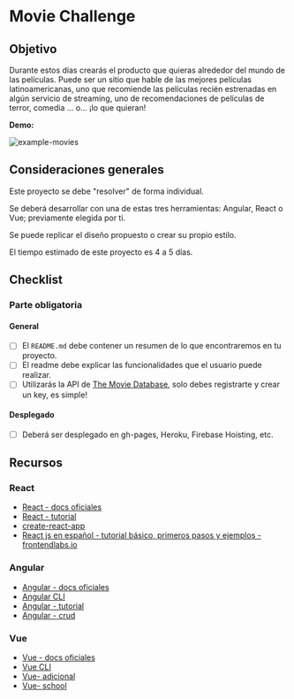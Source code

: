 # Movie Challenge

## Objetivo

Durante estos días crearás el producto que quieras alrededor del mundo de las películas. Puede ser un sitio
que hable de las mejores películas latinoamericanas, uno que recomiende las películas recién estrenadas en
algún servicio de streaming, uno de recomendaciones de películas de terror, comedia ... o... ¡lo que quieran!

**Demo:** 

![example-movies](https://user-images.githubusercontent.com/32286663/78281151-d814eb00-74df-11ea-96b5-6db9a1d4c650.jpg)

## Consideraciones generales

Este proyecto se debe "resolver" de forma individual.

Se deberá desarrollar con una de estas tres herramientas: Angular, 
React o Vue; previamente elegida por ti.

Se puede replicar el diseño propuesto o crear su propio estilo.

El tiempo estimado de este proyecto es 4 a 5 días.

## Checklist

### Parte obligatoria

#### General

* [ ] El `README.md` debe contener un resumen de lo que encontraremos en tu 
proyecto.
* [ ] El readme debe explicar las funcionalidades que el usuario puede realizar.
* [ ] Utilizarás la API de [The Movie Database](https://developers.themoviedb.org/3/getting-started/introduction),
solo debes registrarte y crear un key, es simple!

#### Desplegado

* [ ] Deberá ser desplegado en gh-pages, Heroku, Firebase Hoisting, etc.

## Recursos

### React

* [React - docs oficiales](https://reactjs.org/)
* [React - tutorial](https://egghead.io/courses/the-beginner-s-guide-to-react)
* [create-react-app](https://github.com/facebook/create-react-app)
* [React js en español - tutorial básico, primeros pasos y ejemplos - frontendlabs.io](https://frontendlabs.io/3158--react-js-espanol-tutorial-basico-primeros-pasos-ejemplos)

### Angular

* [Angular - docs oficiales](https://angular.io/)
* [Angular CLI](https://cli.angular.io/)
* [Angular - tutorial](https://www.youtube.com/watch?v=0eWrpsCLMJQ&list=PLC3y8-rFHvwhBRAgFinJR8KHIrCdTkZcZ)
* [Angular - crud](https://www.youtube.com/watch?v=6wVolJfXn1c)

### Vue

* [Vue - docs oficiales](https://vuejs.org/)
* [Vue CLI](https://cli.vuejs.org/)
* [Vue- adicional](https://scotch.io/search?q=vue)
* [Vue- school](https://vueschool.io/)

